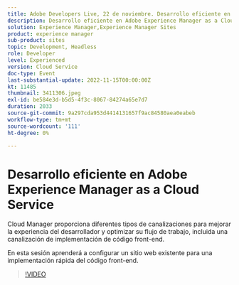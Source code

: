 ```yaml
---
title: Adobe Developers Live, 22 de noviembre. Desarrollo eficiente en Adobe Experience Manager as a Cloud Service
description: Desarrollo eficiente en Adobe Experience Manager as a Cloud ServiceCloud Manager proporciona diferentes tipos de canalizaciones para mejorar la experiencia del desarrollador y optimizar su flujo de trabajo, incluida una canalización de implementación de código front-end.En esta sesión aprenderá a configurar un sitio web existente para una implementación rápida de código front-end.
solution: Experience Manager,Experience Manager Sites
product: experience manager
sub-product: sites
topic: Development, Headless
role: Developer
level: Experienced
version: Cloud Service
doc-type: Event
last-substantial-update: 2022-11-15T00:00:00Z
kt: 11485
thumbnail: 3411306.jpeg
exl-id: be584e3d-b5d5-4f3c-8067-84274a65e7d7
duration: 2033
source-git-commit: 9a297cda953d4414131657f9ac84580aea0eabeb
workflow-type: tm+mt
source-wordcount: '111'
ht-degree: 0%

---
```


# Desarrollo eficiente en Adobe Experience Manager as a Cloud Service

Cloud Manager proporciona diferentes tipos de canalizaciones para mejorar la experiencia del desarrollador y optimizar su flujo de trabajo, incluida una canalización de implementación de código front-end.

En esta sesión aprenderá a configurar un sitio web existente para una implementación rápida del código front-end.

>[!VIDEO](https://video.tv.adobe.com/v/3411306/?quality=12&learn=on)
